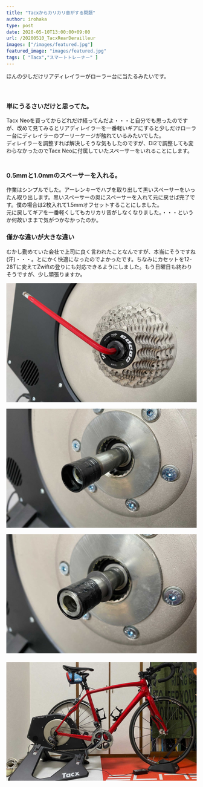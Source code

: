 ```yaml
---
title: "Tacxからカリカリ音がする問題"
author: irohaka
type: post
date: 2020-05-10T13:00:00+09:00
url: /20200510_TacxRearDerailleur
images: ["/images/featured.jpg"]
featured_image: "images/featured.jpg"
tags: [ "Tacx","スマートトレーナー" ]
---
```


ほんの少しだけリアディレイラーがローラー台に当たるみたいです。  
<!--more-->
　  

### 単にうるさいだけと思ってた。
Tacx Neoを買ってからどれだけ経ってんだよ・・・と自分でも思ったのですが、改めて見てみるとリアディレイラーを一番軽いギアにすると少しだけローラー台にディレイラーのプーリーケージが触れているみたいでした。  
ディレイラーを調整すれば解決しそうな気もしたのですが、Di2で調整しても変わらなかったのでTacx Neoに付属していたスペーサーをいれることにします。  
　  
### 0.5mmと1.0mmのスペーサーを入れる。
作業はシンプルでした。アーレンキーでハブを取り出して黒いスペーサーをいったん取り出します。黒いスペーサーの奥にスペーサーを入れて元に戻せば完了です。僕の場合は2枚入れて1.5mmオフセットすることにしました。  
元に戻してギアを一番軽くしてもカリカリ音がしなくなりました。・・・というか何故いままで気がつかなかったのか。  

### 僅かな違いが大きな違い
むかし勤めていた会社で上司に良く言われたことなんですが、本当にそうですね(汗)・・・。とにかく快適になったのでよかったです。ちなみにカセットを12-28Tに変えてZwiftの登りにも対応できるようにしました。もう日曜日も終わりそうですが、少し頑張りますか。  

![5mmのアーレンキーでハブを外します。](images/tacx_spacer01.jpg)  

![黒いスペーサーを取り出します。](images/tacx_spacer02.jpg)  

![0.5mmと1mmのスペーサーを入れてから黒いスペーサーを戻します。](images/tacx_spacer03.jpg)  
　  
![もう完璧なセッティングで言い訳はできない。](images/tacx_spacer04.jpg)  